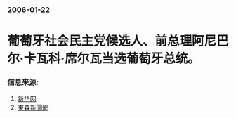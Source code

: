 ### [2006-01-22](/news/2006/01/22/index.md)

##### 
# 葡萄牙社会民主党候选人、前总理阿尼巴尔·卡瓦科·席尔瓦当选葡萄牙总统。




### 信息来源:

1. [新华网](http://news.xinhuanet.com/world/2006-01/22/content_4085843.htm)
2. [東森新聞網](http://www.ettoday.com/2006/01/23/334-1897696.htm)
